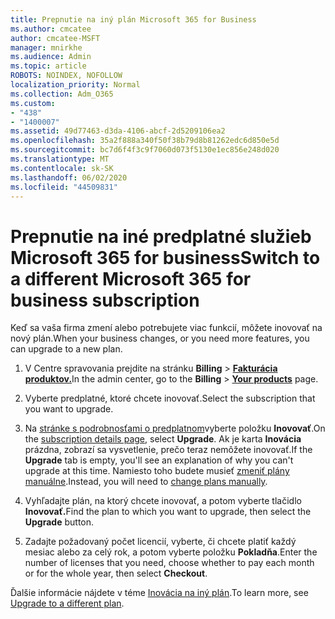```yaml
---
title: Prepnutie na iný plán Microsoft 365 for Business
ms.author: cmcatee
author: cmcatee-MSFT
manager: mnirkhe
ms.audience: Admin
ms.topic: article
ROBOTS: NOINDEX, NOFOLLOW
localization_priority: Normal
ms.collection: Adm_O365
ms.custom:
- "438"
- "1400007"
ms.assetid: 49d77463-d3da-4106-abcf-2d5209106ea2
ms.openlocfilehash: 35a2f888a340f50f38b79d8b81262edc6d850e5d
ms.sourcegitcommit: bc7d6f4f3c9f7060d073f5130e1ec856e248d020
ms.translationtype: MT
ms.contentlocale: sk-SK
ms.lasthandoff: 06/02/2020
ms.locfileid: "44509831"
---
```

# <a name="switch-to-a-different-microsoft-365-for-business-subscription"></a><span data-ttu-id="c2a61-102">Prepnutie na iné predplatné služieb Microsoft 365 for business</span><span class="sxs-lookup"><span data-stu-id="c2a61-102">Switch to a different Microsoft 365 for business subscription</span></span>

<span data-ttu-id="c2a61-103">Keď sa vaša firma zmení alebo potrebujete viac funkcií, môžete inovovať na nový plán.</span><span class="sxs-lookup"><span data-stu-id="c2a61-103">When your business changes, or you need more features, you can upgrade to a new plan.</span></span>
  
1. <span data-ttu-id="c2a61-104">V Centre spravovania prejdite na stránku **Billing** \> **[Fakturácia produktov.](https://go.microsoft.com/fwlink/p/?linkid=842054)**</span><span class="sxs-lookup"><span data-stu-id="c2a61-104">In the admin center, go to the **Billing** \> **[Your products](https://go.microsoft.com/fwlink/p/?linkid=842054)** page.</span></span>

2. <span data-ttu-id="c2a61-105">Vyberte predplatné, ktoré chcete inovovať.</span><span class="sxs-lookup"><span data-stu-id="c2a61-105">Select the subscription that you want to upgrade.</span></span>

3. <span data-ttu-id="c2a61-106">Na [stránke s podrobnosťami o predplatnom](https://admin.microsoft.com/AdminPortal/Home#/subscriptions/webdirect%252F0dbaa202-d590-4529-98c2-a5e2ebaac702)vyberte položku **Inovovať**.</span><span class="sxs-lookup"><span data-stu-id="c2a61-106">On the [subscription details page](https://admin.microsoft.com/AdminPortal/Home#/subscriptions/webdirect%252F0dbaa202-d590-4529-98c2-a5e2ebaac702), select **Upgrade**.</span></span>  <span data-ttu-id="c2a61-107">Ak je karta **Inovácia** prázdna, zobrazí sa vysvetlenie, prečo teraz nemôžete inovovať.</span><span class="sxs-lookup"><span data-stu-id="c2a61-107">If the **Upgrade** tab is empty, you'll see an explanation of why you can't upgrade at this time.</span></span> <span data-ttu-id="c2a61-108">Namiesto toho budete musieť [zmeniť plány manuálne](https://docs.microsoft.com/microsoft-365/commerce/subscriptions/change-plans-manually?view=o365-worldwide).</span><span class="sxs-lookup"><span data-stu-id="c2a61-108">Instead, you will need to [change plans manually](https://docs.microsoft.com/microsoft-365/commerce/subscriptions/change-plans-manually?view=o365-worldwide).</span></span>

4. <span data-ttu-id="c2a61-109">Vyhľadajte plán, na ktorý chcete inovovať, a potom vyberte tlačidlo **Inovovať.**</span><span class="sxs-lookup"><span data-stu-id="c2a61-109">Find the plan to which you want to upgrade, then select the **Upgrade** button.</span></span>

5. <span data-ttu-id="c2a61-110">Zadajte požadovaný počet licencií, vyberte, či chcete platiť každý mesiac alebo za celý rok, a potom vyberte položku **Pokladňa**.</span><span class="sxs-lookup"><span data-stu-id="c2a61-110">Enter the number of licenses that you need, choose whether to pay each month or for the whole year, then select **Checkout**.</span></span>

<span data-ttu-id="c2a61-111">Ďalšie informácie nájdete v téme [Inovácia na iný plán](https://docs.microsoft.com/microsoft-365/commerce/subscriptions/upgrade-to-different-plan).</span><span class="sxs-lookup"><span data-stu-id="c2a61-111">To learn more, see [Upgrade to a different plan](https://docs.microsoft.com/microsoft-365/commerce/subscriptions/upgrade-to-different-plan).</span></span>

